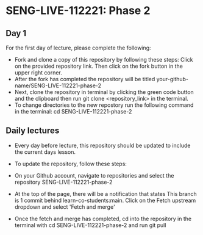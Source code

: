 # SENG-LIVE-112221: Phase 2
## Day 1
For the first day of lecture, please complete the following:

- Fork and clone a copy of this repository by following these steps: Click on the provided repository link. Then click on the fork button in the upper right corner.
- After the fork has completed the repository will be titled your-github-name/SENG-LIVE-112221-phase-2
- Next, clone the repository in terminal by clicking the green code button and the clipboard then run git clone <repository_link> in the terminal.
- To change directories to the new repostory run the following command in the terminal: cd SENG-LIVE-112221-phase-2

## Daily lectures
- Every day before lecture, this repository should be updated to include the current days lesson.

- To update the repository, follow these steps:

- On your Github account, navigate to repositories and select the repository SENG-LIVE-112221-phase-2
- At the top of the page, there will be a notification that states This branch is 1 commit behind learn-co-students:main. Click on the Fetch upstream dropdown and select 'Fetch and merge'
- Once the fetch and merge has completed, cd into the repository in the terminal with cd SENG-LIVE-112221-phase-2 and run git pull

